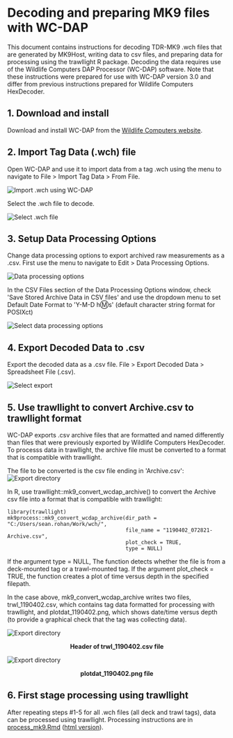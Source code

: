 # Decoding and preparing MK9 files with WC-DAP

This document contains instructions for decoding TDR-MK9 .wch files that are generated by MK9Host, writing data to csv files, and preparing data for processing using the trawllight R package. Decoding the data requires use of the Wildlife Computers DAP Processor (WC-DAP) software. Note that these instructions were prepared for use with WC-DAP version 3.0 and differ from previous instructions prepared for Wildlife Computers HexDecoder.

## 1. Download and install

Download and install WC-DAP from the [Wildlife Computers website](https://wildlifecomputers.com/support/downloads/).

## 2. Import Tag Data (.wch) file

Open WC-DAP and use it to import data from a tag .wch using the menu to navigate to File > Import Tag Data > From File. 

![Import .wch using WC-DAP](/assets/dap_1_import.png)

Select the .wch file to decode.

![Select .wch file](/assets/dap_2_select.png)

## 3. Setup Data Processing Options

Change data processing options to export archived raw measurements as a .csv. First use the menu to navigate to Edit > Data Processing Options.

![Data processing options](/assets/dap_3_options.png)

In the CSV Files section of the Data Processing Options window, check 'Save Stored Archive Data in CSV files' and use the dropdown menu to set Default Date Format to 'Y-M-D h:m:s' (default character string format for POSIXct)

![Select data processing options](/assets/dap_4_sel_options.png)

## 4. Export Decoded Data to .csv

Export the decoded data as a .csv file. File > Export Decoded Data > Spreadsheet File (.csv).

![Select export](/assets/dap_5_export_menu.png)

## 5.  Use trawllight to convert Archive.csv to trawllight format

WC-DAP exports .csv archive files that are formatted and named differently than files that were previously exported by Wildlife Computers HexDecoder. To processs data in trawllight, the archive file must be converted to a format that is compatible with trawllight.

The file to be converted is the csv file ending in 'Archive.csv':
![Export directory](/assets/dap_7_export_ing_dir.png)

In R, use trawllight::mk9_convert_wcdap_archive() to convert the Archive csv file into a format that is compatible with trawllight:
```
library(trawllight)
mk9process::mk9_convert_wcdap_archive(dir_path = "C:/Users/sean.rohan/Work/wch/",
                                      file_name = "1190402_072821-Archive.csv",
                                      plot_check = TRUE,
                                      type = NULL)

```

If the argument type = NULL, The function detects whether the file is from a deck-mounted tag or a trawl-mounted tag. If the argument plot_check = TRUE, the function creates a plot of time versus depth in the specified filepath.

In the case above, mk9_convert_wcdap_archive writes two files, trwl_1190402.csv, which contains tag data formatted for processing with trawllight, and plotdat_1190402.png, which shows date/time versus depth (to provide a graphical check that the tag was collecting data).

![Export directory](/assets/dap_8_trwl_header.png)<br>
<p style="text-align:center"><b>Header of trwl_1190402.csv file</b>


![Export directory](/assets/dap_9_plotdat_1190402.png)<br>
<p style="text-align:center"><b>plotdat_1190402.png file</b>

## 6. First stage processing using trawllight

After repeating steps #1-5 for all .wch files (all deck and trawl tags), data can be processed using trawllight. Processing instructions are in [process_mk9.Rmd](/1_process_mk9.Rmd) ([html version](/1_process_mk9.html)).


